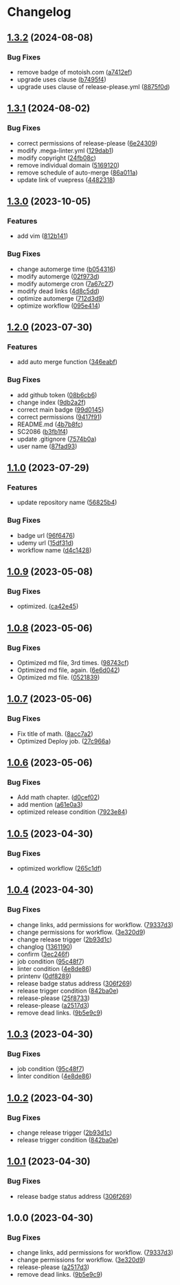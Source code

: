 # Changelog

## [1.3.2](https://github.com/motoish/jb-notes/compare/v1.3.1...v1.3.2) (2024-08-08)


### Bug Fixes

* remove badge of motoish.com ([a7412ef](https://github.com/motoish/jb-notes/commit/a7412efc9d5bce1dde6a57affff7ea9e93340f0d))
* upgrade uses clause ([b7495f4](https://github.com/motoish/jb-notes/commit/b7495f44a49aebaf3d98f2dd2b552bb46d20b32a))
* upgrade uses clause of release-please.yml ([8875f0d](https://github.com/motoish/jb-notes/commit/8875f0d579515615b3f710bd0d5a46007a05798d))

## [1.3.1](https://github.com/motoish/jb-notes/compare/v1.3.0...v1.3.1) (2024-08-02)


### Bug Fixes

* correct permissions of release-please ([6e24309](https://github.com/motoish/jb-notes/commit/6e24309951cc706f8428a074aab25483885da3b8))
* modify .mega-linter.yml ([129dab1](https://github.com/motoish/jb-notes/commit/129dab10d03540509cb89d64f51dd8b44ffa02ba))
* modify copyright ([24fb08c](https://github.com/motoish/jb-notes/commit/24fb08c6f387a216c9d3943782ff57117cc77b9a))
* remove individual domain ([5169120](https://github.com/motoish/jb-notes/commit/5169120641a16bd724ad8fca38216325783fcdd2))
* remove schedule of auto-merge ([86a011a](https://github.com/motoish/jb-notes/commit/86a011ac7bd02e2e35f24c35abe90ba5f2176f9a))
* update link of vuepress ([4482318](https://github.com/motoish/jb-notes/commit/44823182374fd46421709dc32aff70a700c1339f))

## [1.3.0](https://github.com/motoish/jb-notes/compare/v1.2.0...v1.3.0) (2023-10-05)


### Features

* add vim ([812b141](https://github.com/motoish/jb-notes/commit/812b14199fadd7b5484dc99a8fb8c5f8de16b2ca))


### Bug Fixes

* change automerge time ([b054316](https://github.com/motoish/jb-notes/commit/b0543160a897723a5299dd16bc33b06f9c73e0c5))
* modify automerge ([02f973d](https://github.com/motoish/jb-notes/commit/02f973d374ad1ef463340d53533042154e9c681b))
* modify automerge cron ([7a67c27](https://github.com/motoish/jb-notes/commit/7a67c271a8087c62838e23379ff1278af9fdbdd3))
* modify dead links ([4d8c5dd](https://github.com/motoish/jb-notes/commit/4d8c5ddcb90bf6503c78a7acff934addc00b4a4f))
* optimize automerge ([712d3d9](https://github.com/motoish/jb-notes/commit/712d3d9a650ca1ff39bc5ed3b6eb681872c49994))
* optimize workflow ([095e414](https://github.com/motoish/jb-notes/commit/095e41428d404c9b61dc5e65341caf1dca1bb174))

## [1.2.0](https://github.com/motoish/jb-notes/compare/v1.1.0...v1.2.0) (2023-07-30)


### Features

* add auto merge function ([346eabf](https://github.com/motoish/jb-notes/commit/346eabfa807de4189a6aaaafa65370597c461c72))


### Bug Fixes

* add github token ([08b6cb6](https://github.com/motoish/jb-notes/commit/08b6cb6aa8c625f270b88570f1e3a8ec10b574a6))
* change index ([9db2a2f](https://github.com/motoish/jb-notes/commit/9db2a2f9d4fd8225a51422710e183d19fd7dec4e))
* correct main badge ([99d0145](https://github.com/motoish/jb-notes/commit/99d0145eb1feafb50fe831c7cae10bcf4ef1a154))
* correct permissions ([9417f91](https://github.com/motoish/jb-notes/commit/9417f911e5e1be81d4b14314faa08216cba8c0ad))
* README.md ([4b7b8fc](https://github.com/motoish/jb-notes/commit/4b7b8fc951c3971c1f5fed34079f6302f47cebe3))
* SC2086 ([b3fb1f4](https://github.com/motoish/jb-notes/commit/b3fb1f435ff8e825bf50bb1442fe0faee8e152d5))
* update .gitignore ([7574b0a](https://github.com/motoish/jb-notes/commit/7574b0a9a2ca0cb09419376d3dd709836b73f207))
* user name ([87fad93](https://github.com/motoish/jb-notes/commit/87fad93b2e008ef33749b12c4f6f02d0cb696e73))

## [1.1.0](https://github.com/motoish/jb-notes/compare/v1.0.9...v1.1.0) (2023-07-29)


### Features

* update repository name ([56825b4](https://github.com/motoish/jb-notes/commit/56825b48b360c2e1eed5cd0c19edbb950050722a))


### Bug Fixes

* badge url ([96f6476](https://github.com/motoish/jb-notes/commit/96f6476a644f07bf7cc0b40352dcde81cd13c01b))
* udemy url ([15df31d](https://github.com/motoish/jb-notes/commit/15df31d352a6b0838e3fe6973c8b58bd01916181))
* workflow name ([d4c1428](https://github.com/motoish/jb-notes/commit/d4c1428fd3e1e59e9f40dcd7e5e10caee34378dc))

## [1.0.9](https://github.com/motoish/jb-notes/compare/v1.0.8...v1.0.9) (2023-05-08)


### Bug Fixes

* optimized. ([ca42e45](https://github.com/motoish/jb-notes/commit/ca42e45e4215ef0db56174ad7780185d9bcb520a))

## [1.0.8](https://github.com/motoish/jb-notes/compare/v1.0.7...v1.0.8) (2023-05-06)


### Bug Fixes

* Optimized md file, 3rd times. ([98743cf](https://github.com/motoish/jb-notes/commit/98743cfcc3f64df593bb6292da0d2b7539a41932))
* Optimized md file, again. ([6e6d042](https://github.com/motoish/jb-notes/commit/6e6d0423a400a038896f4d3e8b630511ddf5e8cb))
* Optimized md file. ([0521839](https://github.com/motoish/jb-notes/commit/0521839c714d814e4ff43891ac00bedd48d33f0d))

## [1.0.7](https://github.com/motoish/jb-notes/compare/v1.0.6...v1.0.7) (2023-05-06)


### Bug Fixes

* Fix title of math. ([8acc7a2](https://github.com/motoish/jb-notes/commit/8acc7a2e669ab800791800edb5185bff44aaf689))
* Optimized Deploy job. ([27c966a](https://github.com/motoish/jb-notes/commit/27c966ad6612ac77f7689884403f384df6d577c0))

## [1.0.6](https://github.com/motoish/jb-notes/compare/v1.0.5...v1.0.6) (2023-05-06)


### Bug Fixes

* Add math chapter. ([d0cef02](https://github.com/motoish/jb-notes/commit/d0cef0232cb1f3da3cf038bbcb1502d7bea1b585))
* add mention ([a61e0a3](https://github.com/motoish/jb-notes/commit/a61e0a38964f9df7a1970f3fe4b86bd1b34cadea))
* optimized release condition ([7923e84](https://github.com/motoish/jb-notes/commit/7923e848bd7486c5e817c1b8dac10271da0a8140))

## [1.0.5](https://github.com/motoish/jb-notes/compare/v1.0.4...v1.0.5) (2023-04-30)


### Bug Fixes

* optimized workflow ([265c1df](https://github.com/motoish/jb-notes/commit/265c1df7a0aecbfdd565feb7b999bbd023d0c34b))

## [1.0.4](https://github.com/motoish/jb-notes/compare/v1.0.3...v1.0.4) (2023-04-30)


### Bug Fixes

* change links, add permissions for workflow. ([79337d3](https://github.com/motoish/jb-notes/commit/79337d3aa7a9ad050b1de71e67deab5f524de3b0))
* change permissions for workflow. ([3e320d9](https://github.com/motoish/jb-notes/commit/3e320d98d3f4f130f46e5f5aeb8c2e207459811b))
* change release trigger ([2b93d1c](https://github.com/motoish/jb-notes/commit/2b93d1cf917560986f092e42e849ca112fa0aa4b))
* changlog ([1361190](https://github.com/motoish/jb-notes/commit/136119075cd1b2f34b352f8fc17787dbb451bf0a))
* confirm ([3ec246f](https://github.com/motoish/jb-notes/commit/3ec246f543a1ad6cfe40e9e99705c40e194d3565))
* job condition ([95c48f7](https://github.com/motoish/jb-notes/commit/95c48f78e166b4b616956c4d4c69bd5a3f25c9c4))
* linter condition ([4e8de86](https://github.com/motoish/jb-notes/commit/4e8de866fe02ecf1f71a082f836451df82207e95))
* printenv ([0df8289](https://github.com/motoish/jb-notes/commit/0df8289df6428e8ef337a0b0930b6b7e02000ea6))
* release badge status address ([306f269](https://github.com/motoish/jb-notes/commit/306f269513162467f30ee30efadcd4ddd3e84166))
* release trigger condition ([842ba0e](https://github.com/motoish/jb-notes/commit/842ba0e27f7fa0fa298b02a33c19dcd596710c8c))
* release-please ([25f8733](https://github.com/motoish/jb-notes/commit/25f8733be252273578f43998bf38148ae870a8c1))
* release-please ([a2517d3](https://github.com/motoish/jb-notes/commit/a2517d3c28756529bea04b5cbca3ce5ebda06f99))
* remove dead links. ([9b5e9c9](https://github.com/motoish/jb-notes/commit/9b5e9c960f658f29b729cf9a1a7dc29dc3b44c5c))

## [1.0.3](https://github.com/motoish/jb-notes/compare/v1.0.2...v1.0.3) (2023-04-30)


### Bug Fixes

* job condition ([95c48f7](https://github.com/motoish/jb-notes/commit/95c48f78e166b4b616956c4d4c69bd5a3f25c9c4))
* linter condition ([4e8de86](https://github.com/motoish/jb-notes/commit/4e8de866fe02ecf1f71a082f836451df82207e95))

## [1.0.2](https://github.com/motoish/jb-notes/compare/v1.0.1...v1.0.2) (2023-04-30)


### Bug Fixes

* change release trigger ([2b93d1c](https://github.com/motoish/jb-notes/commit/2b93d1cf917560986f092e42e849ca112fa0aa4b))
* release trigger condition ([842ba0e](https://github.com/motoish/jb-notes/commit/842ba0e27f7fa0fa298b02a33c19dcd596710c8c))

## [1.0.1](https://github.com/motoish/jb-notes/compare/v1.0.0...v1.0.1) (2023-04-30)


### Bug Fixes

* release badge status address ([306f269](https://github.com/motoish/jb-notes/commit/306f269513162467f30ee30efadcd4ddd3e84166))

## 1.0.0 (2023-04-30)


### Bug Fixes

* change links, add permissions for workflow. ([79337d3](https://github.com/motoish/jb-notes/commit/79337d3aa7a9ad050b1de71e67deab5f524de3b0))
* change permissions for workflow. ([3e320d9](https://github.com/motoish/jb-notes/commit/3e320d98d3f4f130f46e5f5aeb8c2e207459811b))
* release-please ([a2517d3](https://github.com/motoish/jb-notes/commit/a2517d3c28756529bea04b5cbca3ce5ebda06f99))
* remove dead links. ([9b5e9c9](https://github.com/motoish/jb-notes/commit/9b5e9c960f658f29b729cf9a1a7dc29dc3b44c5c))
